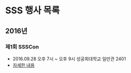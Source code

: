 # SSS 행사 목록

## 2016년

### 제1회 SSSCon
 - 2016.09.28 오후 7시 ~ 오후 9시 성공회대학교 일만관 2401
 - [자세한 내용](ssscon1st.md)
